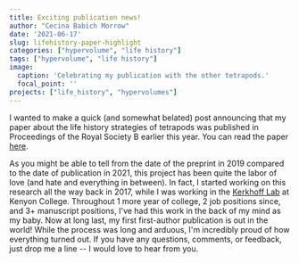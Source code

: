 ```yaml
---
title: Exciting publication news!
author: "Cecina Babich Morrow"
date: '2021-06-17'
slug: lifehistory-paper-highlight
categories: ["hypervolume", "life history"]
tags: ["hypervolume", "life history"]
image:
  caption: 'Celebrating my publication with the other tetrapods.'
  focal_point: ''
projects: ["life_history", "hypervolumes"]
---
```



I wanted to make a quick (and somewhat belated) post announcing that my paper about the life history strategies of tetrapods was published in Proceedings of the Royal Society B earlier this year. You can read the paper [here](https://royalsocietypublishing.org/doi/10.1098/rspb.2021.0200).

As you might be able to tell from the date of the preprint in 2019 compared to the date of publication in 2021, this project has been quite the labor of love (and hate and everything in between). In fact, I started working on this research all the way back in 2017, while I was working in the [Kerkhoff Lab](https://kerkhofflab.org/) at Kenyon College. Throughout 1 more year of college, 2 job positions since, and 3+ manuscript positions, I've had this work in the back of my mind as my baby. Now at long last, my first first-author publication is out in the world! While the process was long and arduous, I'm incredibly proud of how everything turned out. If you have any questions, comments, or feedback, just drop me a line -- I would love to hear from you.